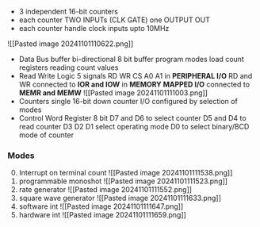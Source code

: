 - 3 independent 16-bit counters
- each counter TWO INPUTs (CLK GATE)
  one OUTPUT OUT
- each counter handle clock inputs upto 10MHz

![[Pasted image 20241101110622.png]]

- Data Bus buffer
	  bi-directional 8 bit buffer
		  program modes
		  load count registers
		  reading count values
- Read Write Logic
	  5 signals RD WR CS A0 A1 
	  in **PERIPHERAL I/O** RD and WR connected to **IOR and IOW**
	  in **MEMORY MAPPED I/O** connected to **MEMR and MEMW**
	  ![[Pasted image 20241101111003.png]]
- Counters 
	  single 16-bit down counter
	  I/O configured by selection of modes
- Control Word Register
	  8 bit
	  D7 and D6 to select counter
	  D5 and D4 to read counter
	  D3 D2 D1 select operating mode
	  D0 to select binary/BCD mode of counter


### Modes
0. Interrupt on terminal count
   ![[Pasted image 20241101111538.png]]
1. programmable monoshot
   ![[Pasted image 20241101111523.png]]
2. rate generator
   ![[Pasted image 20241101111552.png]]
3. square wave generator
   ![[Pasted image 20241101111633.png]]
4. software int
   ![[Pasted image 20241101111647.png]]
5. hardware int
   ![[Pasted image 20241101111659.png]]



